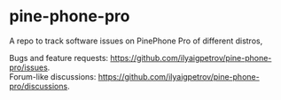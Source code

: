 # pine-phone-pro
A repo to track software issues on PinePhone Pro of different distros,

Bugs and feature requests: https://github.com/ilyaigpetrov/pine-phone-pro/issues.  
Forum-like discussions: https://github.com/ilyaigpetrov/pine-phone-pro/discussions.
